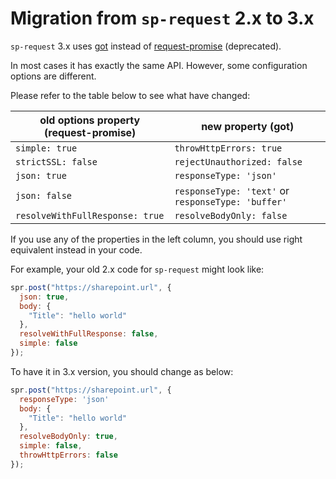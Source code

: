 # Migration from `sp-request` 2.x to 3.x

`sp-request` 3.x uses [got](https://github.com/sindresorhus/got/) instead of [request-promise](https://github.com/request/request-promise/) (deprecated).

In most cases it has exactly the same API. However, some configuration options are different.

Please refer to the table below to see what have changed:

| old options property (request-promise) | new property (got) |
|--------------|--------------|
| `simple: true` | `throwHttpErrors: true` |
| `strictSSL: false` | `rejectUnauthorized: false`|
| `json: true` | `responseType: 'json'` |
|`json: false`| `responseType: 'text'` or `responseType: 'buffer'` |
|`resolveWithFullResponse: true`|`resolveBodyOnly: false`|

If you use any of the properties in the left column, you should use right equivalent instead in your code.

For example, your old 2.x code for `sp-request` might look like:

```javascript
spr.post("https://sharepoint.url", {
  json: true,
  body: {
    "Title": "hello world"
  },
  resolveWithFullResponse: false,
  simple: false
});
```

To have it in 3.x version, you should change as below:

```javascript
spr.post("https://sharepoint.url", {
  responseType: 'json'
  body: {
    "Title": "hello world"
  },
  resolveBodyOnly: true,
  simple: false,
  throwHttpErrors: false
});
```
